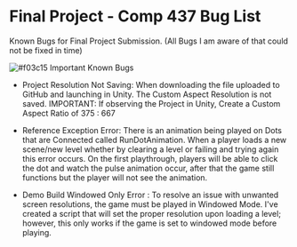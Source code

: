 
# Final Project - Comp 437 Bug List
Known Bugs for Final Project Submission.
(All Bugs I am aware of that could not be fixed in time)


![#f03c15](https://placehold.it/15/f03c15/000000?text=+)  Important Known Bugs
- Project Resolution Not Saving: When downloading the file uploaded to GitHub and launching in Unity. The Custom Aspect Resolution is not saved. IMPORTANT: If observing the Project in Unity, Create a Custom Aspect Ratio of 375 : 667

- Reference Exception Error: There is an animation being played on Dots that are Connected called RunDotAnimation. When a player loads a new scene/new level whether by clearing a level or failing and trying again this error occurs. On the first playthrough, players will be able to click the dot and watch the pulse animation occur, after that the game still functions but the player will not see the animation.

- Demo Build Windowed Only Error : To resolve an issue with unwanted screen resolutions, the game must be played in Windowed Mode. I've created a script that will set the proper resolution upon loading a level; however, this only works if the game is set to windowed mode before playing.

